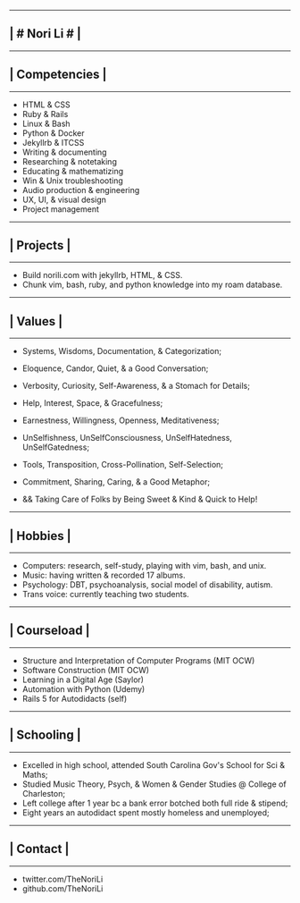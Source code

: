 -------------------------
|     # Nori Li #       |
-------------------------

-------------------------
##    | Competencies    |
-------------------------

  + HTML & CSS
  + Ruby & Rails
  + Linux & Bash
  + Python & Docker
  + Jekyllrb & ITCSS
  + Writing & documenting
  + Researching & notetaking
  + Educating & mathematizing
  + Win & Unix troubleshooting
  + Audio production & engineering
  + UX, UI, & visual design
  + Project management

-------------------------
##    | Projects        |
-------------------------
 
  + Build norili.com with jekyllrb, HTML, & CSS.
  + Chunk vim, bash, ruby, and python knowledge into my roam database.
  
-------------------------
##    | Values          |
-------------------------
 
  + Systems, Wisdoms, Documentation, & Categorization;
   - Eloquence, Candor, Quiet, & a Good Conversation;
  + Verbosity, Curiosity, Self-Awareness, & a Stomach for Details;
   - Help, Interest, Space, & Gracefulness;
  + Earnestness, Willingness, Openness, Meditativeness;
   - UnSelfishness, UnSelfConsciousness, UnSelfHatedness, UnSelfGatedness;
  + Tools, Transposition, Cross-Pollination, Self-Selection;
   - Commitment, Sharing, Caring, & a Good Metaphor;
  + && Taking Care of Folks by Being Sweet & Kind & Quick to Help!
  
-------------------------
##    | Hobbies         |
-------------------------
 
  + Computers:            research, self-study, playing with vim, bash, and unix.
  + Music:                having written & recorded 17 albums.
  + Psychology:           DBT, psychoanalysis, social model of disability, autism.
  + Trans voice:          currently teaching two students.
  
-------------------------
##    | Courseload      |
-------------------------
 
  + Structure and Interpretation of Computer Programs (MIT OCW)
  + Software Construction (MIT OCW)
  + Learning in a Digital Age (Saylor)
  + Automation with Python (Udemy)
  + Rails 5 for Autodidacts (self)
  
-------------------------
##    | Schooling       |
-------------------------
 
  + Excelled in high school, attended South Carolina Gov's School for Sci & Maths;
  + Studied Music Theory, Psych, & Women & Gender Studies @ College of Charleston;
  + Left college after 1 year bc a bank error botched both full ride & stipend;
  + Eight years an autodidact spent mostly homeless and unemployed;
  
-------------------------
##   | Contact          |
-------------------------
 
  + twitter.com/TheNoriLi
  + github.com/TheNoriLi
